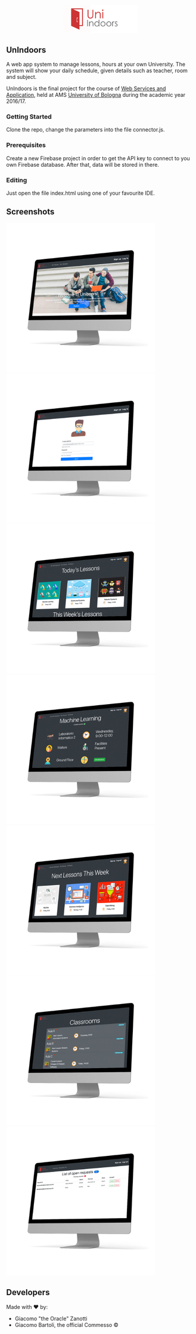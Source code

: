 <center><img src="logo.png" alt="UnIndoors" width="200px"></center>

## UnIndoors

A web app system to manage lessons, hours at your own University. The system will show your daily schedule, given details such as teacher, room and subject.

UnIndoors is the final project for the course of [Web Services and Application](http://www.engineeringarchitecture.unibo.it/en/programmes/course-unit-catalogue/course-unit/2016/412604), held at AMS [University of Bologna](http://www.unibo.it) during the academic year 2016/17.


### Getting Started

Clone the repo, change the parameters into the file connector.js.

### Prerequisites ###

Create a new Firebase project in order to get the API key to connect to you own Firebase database. After that, data will be stored in there.
 
### Editing ###

Just open the file index.html using one of your favourite IDE.


 
## Screenshots ##
 
<img src="screen/s1.jpg" alt="Homepage" width="400px"><img src="screen/s2.jpg" alt="Log in" width="400px"><img src="screen/s3.jpg" alt="Today schedule" width="400px"><img src="screen/s4.jpg" alt="Details" width="400px"><img src="screen/s5.jpg" alt="This week schedule" width="400px"><img src="screen/s6.jpg" alt="Places" width="400px"><img src="screen/s7.jpg" alt="Operator's backend" width="400px">

## Developers ##
Made with ❤️ by:

 - Giacomo "the Oracle" Zanotti
 - Giacomo Bartoli, the official Commesso &copy;




